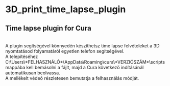 # 3D_print_time_lapse_plugin
<h2>Time lapse plugin for Cura</h2>
</br>
A plugin segítségével könnyedén készíthetsz time lapse felvételeket a 3D nyomtatásod folyamatáról egyetlen telefon segítségével.
</br>
A telepítéséhez C:\Users\*FELHASZNÁLÓ*\AppData\Roaming\cura\*VERZIÓSZÁM*\scripts mappába kell bemásolni a fájlt, majd a Cura következő indításánál automatikusan beolvassa.
</br>
A mellékelt védeó részletesen bemutatja a felhasználás módját.
